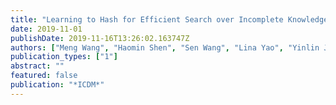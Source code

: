 ```yaml
---
title: "Learning to Hash for Efficient Search over Incomplete Knowledge Graphs."
date: 2019-11-01
publishDate: 2019-11-16T13:26:02.163747Z
authors: ["Meng Wang", "Haomin Shen", "Sen Wang", "Lina Yao", "Yinlin Jiang", "Guilin Qi", "Yang Chen"]
publication_types: ["1"]
abstract: ""
featured: false
publication: "*ICDM*"
---
```


